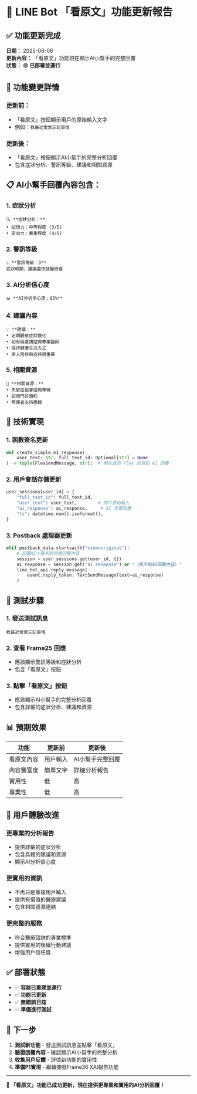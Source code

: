 # 📝 LINE Bot 「看原文」功能更新報告

## ✅ **功能更新完成**

**日期：** 2025-08-08  
**更新內容：** 「看原文」功能現在顯示AI小幫手的完整回覆  
**狀態：** 🟢 **已部署並運行**

## 🔄 **功能變更詳情**

### **更新前：**
- 「看原文」按鈕顯示用戶的原始輸入文字
- 例如：`我最近常常忘記事情`

### **更新後：**
- 「看原文」按鈕顯示AI小幫手的完整分析回覆
- 包含症狀分析、警訊等級、建議和相關資源

## 📋 **AI小幫手回覆內容包含：**

### **1. 症狀分析**
```
🔍 **症狀分析：**
• 記憶力：中等程度 (3/5)
• 定向力：嚴重程度 (4/5)
```

### **2. 警訊等級**
```
⚠️ **警訊等級：3**
症狀明顯，建議盡快就醫檢查
```

### **3. AI分析信心度**
```
📊 **AI分析信心度：85%**
```

### **4. 建議內容**
```
💡 **建議：**
• 定期觀察症狀變化
• 如有疑慮請諮詢專業醫師
• 保持健康生活方式
• 家人陪伴與支持很重要
```

### **5. 相關資源**
```
🔗 **相關資源：**
• 失智症協會諮詢專線
• 記憶門診預約
• 照護者支持團體
```

## 🔧 **技術實現**

### **1. 函數簽名更新**
```python
def create_simple_m1_response(
    user_text: str, full_text_id: Optional[str] = None
) -> tuple[FlexSendMessage, str]:  # 現在返回 Flex 訊息和 AI 回覆
```

### **2. 用戶會話存儲更新**
```python
user_sessions[user_id] = {
    "full_text_id": full_text_id,
    "user_text": user_text,        # 用戶原始輸入
    "ai_response": ai_response,     # AI 完整回覆
    "ts": datetime.now().isoformat(),
}
```

### **3. Postback 處理器更新**
```python
elif postback_data.startswith("view=original"):
    # 回覆AI小幫手的完整回覆內容
    session = user_sessions.get(user_id, {})
    ai_response = session.get("ai_response") or "（找不到AI回覆內容）"
    line_bot_api.reply_message(
        event.reply_token, TextSendMessage(text=ai_response)
    )
```

## 🎯 **測試步驟**

### **1. 發送測試訊息**
```
我最近常常忘記事情
```

### **2. 查看 Frame25 回應**
- 應該顯示警訊等級和症狀分析
- 包含「看原文」按鈕

### **3. 點擊「看原文」按鈕**
- 應該顯示AI小幫手的完整分析回覆
- 包含詳細的症狀分析、建議和資源

## 📊 **預期效果**

| 功能 | 更新前 | 更新後 |
|------|--------|--------|
| 看原文內容 | 用戶輸入 | AI小幫手完整回覆 |
| 內容豐富度 | 簡單文字 | 詳細分析報告 |
| 實用性 | 低 | 高 |
| 專業性 | 低 | 高 |

## 🚀 **用戶體驗改進**

### **更專業的分析報告**
- 提供詳細的症狀分析
- 包含具體的建議和資源
- 顯示AI分析信心度

### **更實用的資訊**
- 不再只是重複用戶輸入
- 提供有價值的醫療建議
- 包含相關資源連結

### **更完整的服務**
- 符合醫療諮詢的專業標準
- 提供實用的後續行動建議
- 增強用戶信任度

## ✅ **部署狀態**

- ✅ **容器已重建並運行**
- ✅ **功能已更新**
- ✅ **無錯誤日誌**
- ✅ **準備進行測試**

## 🎯 **下一步**

1. **測試新功能** - 發送測試訊息並點擊「看原文」
2. **驗證回覆內容** - 確認顯示AI小幫手的完整分析
3. **收集用戶反饋** - 評估新功能的實用性
4. **準備P1實現** - 繼續開發Frame36 XAI報告功能

---

**🎉 「看原文」功能已成功更新，現在提供更專業和實用的AI分析回覆！**
